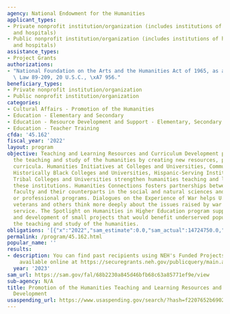 ```yaml
---
agency: National Endowment for the Humanities
applicant_types:
- Private nonprofit institution/organization (includes institutions of higher education
  and hospitals)
- Public nonprofit institution/organization (includes institutions of higher education
  and hospitals)
assistance_types:
- Project Grants
authorizations:
- "National Foundation on the Arts and the Humanities Act of 1965, as amended, Public\
  \ Law 89-209, 20 U.S.C., \xA7 956."
beneficiary_types:
- Private nonprofit institution/organization
- Public nonprofit institution/organization
categories:
- Cultural Affairs - Promotion of the Humanities
- Education - Elementary and Secondary
- Education - Resource Development and Support - Elementary, Secondary Education
- Education - Teacher Training
cfda: '45.162'
fiscal_year: '2022'
layout: program
objective: Teaching and Learning Resources and Curriculum Development programs enhance
  the teaching and study of the humanities by creating new resources, programs, and
  curricula. Humanities Initiatives at Colleges and Universities, Community Colleges,
  Historically Black Colleges and Universities, Hispanic-Serving Institutions, and
  Tribal Colleges and Universities strengthen humanities teaching and learning at
  these institutions. Humanities Connections fosters partnerships between humanities
  faculty and their counterparts in the social and natural sciences and in pre-service
  or professional programs. Dialogues on the Experience of War helps U.S. military
  veterans and others think more deeply about the issues raised by war and military
  service. The Spotlight on Humanities in Higher Education program supports the exploration
  and development of small projects that would benefit underserved populations through
  the teaching and study of the humanities.
obligations: '[{"x":"2022","sam_estimate":0.0,"sam_actual":14724750.0,"usa_spending_actual":24594429.04},{"x":"2023","sam_estimate":15795000.0,"sam_actual":0.0,"usa_spending_actual":6880540.91},{"x":"2024","sam_estimate":15450000.0,"sam_actual":0.0,"usa_spending_actual":0.0}]'
permalink: /program/45.162.html
popular_name: ''
results:
- description: You can find past recipients using NEH's Funded Projects Query Form
    available online at https://securegrants.neh.gov/publicquery/main.aspx.
  year: '2023'
sam_url: https://sam.gov/fal/68b2230a845d46bfb68c63a85771ef9e/view
sub-agency: N/A
title: Promotion of the Humanities Teaching and Learning Resources and Curriculum
  Development
usaspending_url: https://www.usaspending.gov/search/?hash=f2207652b6902543e3d3b2999490210a
---
```

